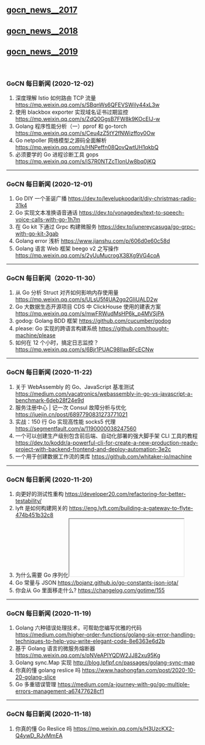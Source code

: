 ## [gocn_news__2017](https://github.com/lubanproj/go_read/blob/master/GoCN_news_2017.md)

## [gocn_news__2018](https://github.com/lubanproj/go_read/blob/master/GoCN_news_2018.md)

## [gocn_news__2019](https://github.com/lubanproj/go_read/blob/master/GoCN_news_2019.md)

<br><h3><p>GoCN 每日新闻 (2020-12-02)</p></h3><ol>
<li>深度理解 Istio 如何路由 TCP 流量 <a href="https://mp.weixin.qq.com/s/SBqnWs6QFEVSWily44xL3w" rel="nofollow" target="_blank">https://mp.weixin.qq.com/s/SBqnWs6QFEVSWily44xL3w</a>
</li>
<li>使用 blackbox exporter 实现域名证书过期监控 <a href="https://mp.weixin.qq.com/s/ZdQ0GgsB7FW8k9KOcEIJ-w" rel="nofollow" target="_blank">https://mp.weixin.qq.com/s/ZdQ0GgsB7FW8k9KOcEIJ-w</a>
</li>
<li>Golang 程序性能分析（一）pprof 和 go-torch <a href="https://mp.weixin.qq.com/s/Ceu4zZ5tY2fNWizffoy0Ow" rel="nofollow" target="_blank">https://mp.weixin.qq.com/s/Ceu4zZ5tY2fNWizffoy0Ow</a>
</li>
<li>Go netpoller 网络模型之源码全面解析 <a href="https://mp.weixin.qq.com/s/HNPeffn08QovQwtUH1qkbQ" rel="nofollow" target="_blank">https://mp.weixin.qq.com/s/HNPeffn08QovQwtUH1qkbQ</a>
</li>
<li>必须要学的 Go 进程诊断工具 gops <a href="https://mp.weixin.qq.com/s/iS7R0NTZcTlonUw8bq0jKQ" rel="nofollow" target="_blank">https://mp.weixin.qq.com/s/iS7R0NTZcTlonUw8bq0jKQ</a>
</li>
</ol><hr><h3><p>GoCN 每日新闻 (2020-12-01)</p></h3><ol>
<li>Go DIY 一个圣诞广播 <a href="https://dev.to/levelupkoodarit/diy-christmas-radio-31k4" rel="nofollow" target="_blank">https://dev.to/levelupkoodarit/diy-christmas-radio-31k4</a>
</li>
<li>Go 实现文本准换语音通话 <a href="https://dev.to/vonagedev/text-to-speech-voice-calls-with-go-1h7m" rel="nofollow" target="_blank">https://dev.to/vonagedev/text-to-speech-voice-calls-with-go-1h7m</a>
</li>
<li>在 Go kit 下通过 Grpc 构建微服务 <a href="https://dev.to/junereycasuga/go-grpc-with-go-kit-3gab" rel="nofollow" target="_blank">https://dev.to/junereycasuga/go-grpc-with-go-kit-3gab</a>
</li>
<li>Golang error 浅析 <a href="https://www.jianshu.com/p/606d0e60c58d" rel="nofollow" target="_blank">https://www.jianshu.com/p/606d0e60c58d</a>
</li>
<li>Golang 语言 Web 框架 beego v2 之写操作 <a href="https://mp.weixin.qq.com/s/2yUuMucrogX38Xg9VG4coA" rel="nofollow" target="_blank">https://mp.weixin.qq.com/s/2yUuMucrogX38Xg9VG4coA</a>
</li>
</ol><hr><h3><p>GoCN 每日新闻（2020-11-30）</p></h3><ol>
<li>从 Go 分析 Struct 对齐如何影响内存使用量 <a href="https://mp.weixin.qq.com/s/ULsU5f4UA2gq2GIiUALD2w" rel="nofollow" target="_blank">https://mp.weixin.qq.com/s/ULsU5f4UA2gq2GIiUALD2w</a>
</li>
<li>Go 大数据生态开源项目 CDS 中 ClickHouse 使用的建表方案 <a href="https://mp.weixin.qq.com/s/mwFRWudMsHP6k_p4MVSjPA" rel="nofollow" target="_blank">https://mp.weixin.qq.com/s/mwFRWudMsHP6k_p4MVSjPA</a>
</li>
<li>godog: Golang BDD 框架 <a href="https://github.com/cucumber/godog" rel="nofollow" target="_blank">https://github.com/cucumber/godog</a>
</li>
<li>please: Go 实现的跨语言构建系统 <a href="https://github.com/thought-machine/please" rel="nofollow" target="_blank">https://github.com/thought-machine/please</a>
</li>
<li>如何在 12 个小时，搞定日志监控？ <a href="https://mp.weixin.qq.com/s/6Bjr1PUAC98IIaxBFcECNw" rel="nofollow" target="_blank">https://mp.weixin.qq.com/s/6Bjr1PUAC98IIaxBFcECNw</a>
</li>
</ol><hr><h3><p>GoCN 每日新闻 (2020-11-22)</p></h3><ol>
<li>关于 WebAssembly 的 Go、JavaScript 基准测试 <a href="https://medium.com/vacatronics/webassembly-in-go-vs-javascript-a-benchmark-6deb28f24e9d" rel="nofollow" target="_blank">https://medium.com/vacatronics/webassembly-in-go-vs-javascript-a-benchmark-6deb28f24e9d</a>
</li>
<li>服务注册中心 | 记一次 Consul 故障分析与优化 <a href="https://juejin.cn/post/6897790831273771021" rel="nofollow" target="_blank">https://juejin.cn/post/6897790831273771021</a>
</li>
<li>实战：150 行 Go 实现高性能 socks5 代理 <a href="https://segmentfault.com/a/1190000038247560" rel="nofollow" target="_blank">https://segmentfault.com/a/1190000038247560</a>
</li>
<li>一个可以创建生产级别包含前后端、自动化部署的强大脚手架 CLI 工具的教程 <a href="https://dev.to/koddr/a-powerful-cli-for-create-a-new-production-ready-project-with-backend-frontend-and-deploy-automation-3e2c" rel="nofollow" target="_blank">https://dev.to/koddr/a-powerful-cli-for-create-a-new-production-ready-project-with-backend-frontend-and-deploy-automation-3e2c</a>
</li>
<li>一个用于创建数据工作流的类库 <a href="https://github.com/whitaker-io/machine" rel="nofollow" target="_blank">https://github.com/whitaker-io/machine</a>
</li>
</ol><hr><h3><p>GoCN 每日新闻 (2020-11-20)</p></h3><ol>
<li>向更好的测试性重构 <a href="https://developer20.com/refactoring-for-better-testability/" rel="nofollow" target="_blank">https://developer20.com/refactoring-for-better-testability/</a>
</li>
<li>lyft 是如何构建网关的 <a href="https://eng.lyft.com/building-a-gateway-to-flyte-474b451b32c8" rel="nofollow" target="_blank">https://eng.lyft.com/building-a-gateway-to-flyte-474b451b32c8</a>
</li>
<li>为什么需要 Go 序列化<span class="embed-responsive embed-responsive-16by9"><iframe class="embed-responsive-item" src="//www.youtube.com/embed/TRy2x9zDOsE" allowfullscreen=""></iframe></span>
</li>
<li>Go 常量与 JSON <a href="https://bojanz.github.io/go-constants-json-iota/" rel="nofollow" target="_blank">https://bojanz.github.io/go-constants-json-iota/</a>
</li>
<li>你会从 Go 里面移走什么? <a href="https://changelog.com/gotime/155" rel="nofollow" target="_blank">https://changelog.com/gotime/155</a>
</li>
</ol><hr><h3><p>GoCN 每日新闻 (2020-11-19)</p></h3><ol>
<li>Golang 六种错误处理技术，可帮助您编写优雅的代码 <a href="https://medium.com/higher-order-functions/golang-six-error-handling-techniques-to-help-you-write-elegant-code-8e6363e6d2b" rel="nofollow" target="_blank">https://medium.com/higher-order-functions/golang-six-error-handling-techniques-to-help-you-write-elegant-code-8e6363e6d2b</a>
</li>
<li>基于 Golang 语言的微服务熔断器 <a href="https://mp.weixin.qq.com/s/pNVeAPIYQDW2JJ82xu95Kg" rel="nofollow" target="_blank">https://mp.weixin.qq.com/s/pNVeAPIYQDW2JJ82xu95Kg</a>
</li>
<li>Golang sync.Map 实现 <a href="http://blog.lpflpf.cn/passages/golang-sync-map" rel="nofollow" target="_blank">http://blog.lpflpf.cn/passages/golang-sync-map</a>
</li>
<li>你真的懂 golang reslice 吗 <a href="https://www.haohongfan.com/post/2020-10-20-golang-slice" rel="nofollow" target="_blank">https://www.haohongfan.com/post/2020-10-20-golang-slice</a>
</li>
<li>Go 多重错误管理 <a href="https://medium.com/a-journey-with-go/go-multiple-errors-management-a67477628cf1" rel="nofollow" target="_blank">https://medium.com/a-journey-with-go/go-multiple-errors-management-a67477628cf1</a>
</li>
</ol><hr><h3><p>GoCN 每日新闻 (2020-11-18)</p></h3><ol>
<li>你真的懂 Go Reslice 吗 <a href="https://mp.weixin.qq.com/s/H3UzcKX2-Q4ywD_RJvMmEA" rel="nofollow" target="_blank">https://mp.weixin.qq.com/s/H3UzcKX2-Q4ywD_RJvMmEA</a>